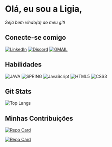 # Olá, eu sou  a Ligia, 
*Seja bem vindo(a) ao meu git!*

## Conecte-se comigo
[![LinkedIn](https://img.shields.io/badge/LinkedIn-000?style=for-the-badge&logo=linkedin&logoColor=0E76A8)](https://www.linkedin.com/in/ligiastalves/)
[![Discord](https://img.shields.io/badge/Discord-000?style=for-the-badge&logo=discord)](https://www.discord.com/in/ligiastalves#2439/)
[![GMAIL](https://img.shields.io/badge/-Gmail-%23333?style=for-the-badge&logo=gmail&logoColor=red)](mailto:ligia.stalves@gmail.com)

## Habilidades
![JAVA](https://img.shields.io/badge/JAVA-000?style=for-the-badge&logo=java)
![SPRING](https://img.shields.io/badge/Spring-000?style=for-the-badge&logo=spring)
![JavaScript](https://img.shields.io/badge/Javascript-000?style=for-the-badge&logo=javascript)
![HTML5](https://img.shields.io/badge/HTML5-000?style=for-the-badge&logo=html5)
![CSS3](https://img.shields.io/badge/css3-000?style=for-the-badge&logo=css3)



## Git Stats
![Top Langs](https://github-readme-stats-git-masterrstaa-rickstaa.vercel.app/api/top-langs/?username=ligiastalves&layout=compact&bg_color=000&border_color=30A3DC&title_color=E94D5F&text_color=FFF)

## Minhas Contribuições

[![Repo Card](https://github-readme-stats.vercel.app/api/pin/?username=ligiastalves&repo=Java-Bootcamp-DIO&bg_color=000&border_color=30A3DC&show_icons=true&icon_color=30A3DC&title_color=E94D5F&text_color=FFF)](https://github.com/ligiastalves/Java-Bootcamp-DIO)

[![Repo Card](https://github-readme-stats.vercel.app/api/pin/?username=ligiastalves&repo=Desafio-DIO-Banco-Digital&bg_color=000&border_color=30A3DC&show_icons=true&icon_color=30A3DC&title_color=E94D5F&text_color=FFF)](https://github.com/ligiastalves/Desafio-DIO-Banco-Digital)